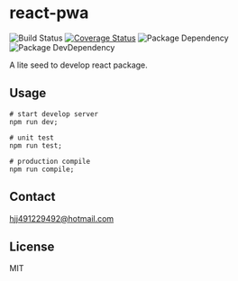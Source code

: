 # react-pwa

![Build Status](https://img.shields.io/travis/coco-template/react-pwa/master.svg?style=flat)
[![Coverage Status](https://coveralls.io/repos/github/coco-template/react-pwa/badge.svg?branch=master)](https://coveralls.io/github/coco-template/react-pwa?branch=master)
![Package Dependency](https://david-dm.org/coco-template/react-pwa.svg?style=flat)
![Package DevDependency](https://david-dm.org/coco-template/react-pwa/dev-status.svg?style=flat)

A lite seed to develop react package.

## Usage

```shell
# start develop server
npm run dev;

# unit test
npm run test;

# production compile
npm run compile;
```

## Contact

hjj491229492@hotmail.com

## License

MIT
